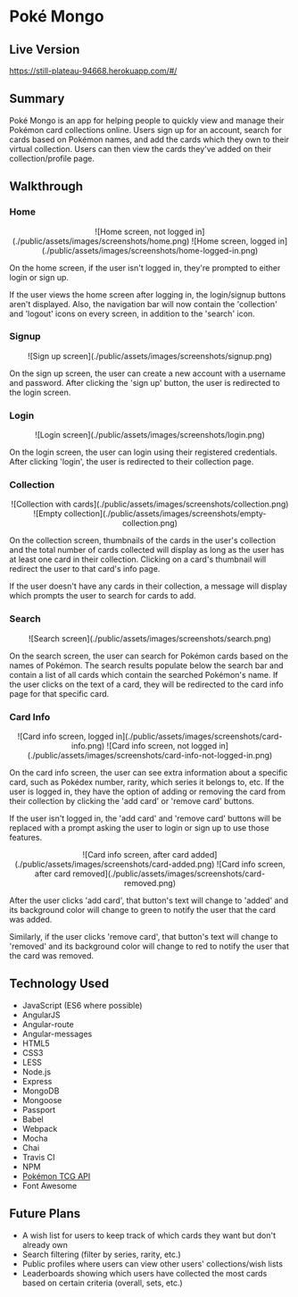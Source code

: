 # Pok&eacute; Mongo

## Live Version
https://still-plateau-94668.herokuapp.com/#/

## Summary
Pok&eacute; Mongo is an app for helping people to quickly view and manage their Pok&eacute;mon card collections online. Users sign up for an account, search for cards based on Pok&eacute;mon names, and add the cards which they own to their virtual collection. Users can then view the cards they've added on their collection/profile page.

## Walkthrough

### Home
<p align="center">
    ![Home screen, not logged in](./public/assets/images/screenshots/home.png)
    ![Home screen, logged in](./public/assets/images/screenshots/home-logged-in.png)
</p>

On the home screen, if the user isn't logged in, they're prompted to either login or sign up.

If the user views the home screen after logging in, the login/signup buttons aren't displayed. Also, the navigation bar will now contain the 'collection' and 'logout' icons on every screen, in addition to the 'search' icon.

### Signup
<p align="center">
    ![Sign up screen](./public/assets/images/screenshots/signup.png)
</p>

On the sign up screen, the user can create a new account with a username and password. After clicking the 'sign up' button, the user is redirected to the login screen.

### Login
<p align="center">
    ![Login screen](./public/assets/images/screenshots/login.png)
</p>

On the login screen, the user can login using their registered credentials. After clicking 'login', the user is redirected to their collection page.

### Collection
<p align="center">
    ![Collection with cards](./public/assets/images/screenshots/collection.png)
    ![Empty collection](./public/assets/images/screenshots/empty-collection.png)
</p>

On the collection screen, thumbnails of the cards in the user's collection and the total number of cards collected will display as long as the user has at least one card in their collection. Clicking on a card's thumbnail will redirect the user to that card's info page.

If the user doesn't have any cards in their collection, a message will display which prompts the user to search for cards to add.

### Search
<p align="center">
    ![Search screen](./public/assets/images/screenshots/search.png)
</p>

On the search screen, the user can search for Pok&eacute;mon cards based on the names of Pok&eacute;mon. The search results populate below the search bar and contain a list of all cards which contain the searched Pok&eacute;mon's name. If the user clicks on the text of a card, they will be redirected to the card info page for that specific card.

### Card Info
<p align="center">
    ![Card info screen, logged in](./public/assets/images/screenshots/card-info.png)
    ![Card info screen, not logged in](./public/assets/images/screenshots/card-info-not-logged-in.png)
</p>

On the card info screen, the user can see extra information about a specific card, such as Pok&eacute;dex number, rarity, which series it belongs to, etc. If the user is logged in, they have the option of adding or removing the card from their collection by clicking the 'add card' or 'remove card' buttons.

If the user isn't logged in, the 'add card' and 'remove card' buttons will be replaced with a prompt asking the user to login or sign up to use those features.


<p align="center">
    ![Card info screen, after card added](./public/assets/images/screenshots/card-added.png)
    ![Card info screen, after card removed](./public/assets/images/screenshots/card-removed.png)
</p>

After the user clicks 'add card', that button's text will change to 'added' and its background color will change to green to notify the user that the card was added.

Similarly, if the user clicks 'remove card', that button's text will change to 'removed' and its background color will change to red to notify the user that the card was removed.

## Technology Used
* JavaScript (ES6 where possible)
* AngularJS
* Angular-route
* Angular-messages
* HTML5
* CSS3
* LESS
* Node.js
* Express
* MongoDB
* Mongoose
* Passport
* Babel
* Webpack
* Mocha
* Chai
* Travis CI
* NPM
* [Pok&eacute;mon TCG API](https://pokemontcg.io/)
* Font Awesome

## Future Plans
* A wish list for users to keep track of which cards they want but don't already own
* Search filtering (filter by series, rarity, etc.)
* Public profiles where users can view other users' collections/wish lists
* Leaderboards showing which users have collected the most cards based on certain criteria (overall, sets, etc.)

